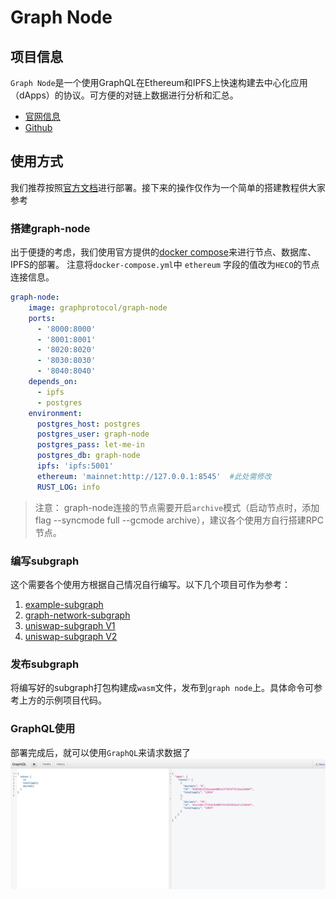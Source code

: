# Graph Node

## 项目信息
`Graph Node`是一个使用GraphQL在Ethereum和IPFS上快速构建去中心化应用（dApps）的协议。可方便的对链上数据进行分析和汇总。

- [官网信息](https://thegraph.com/)
- [Github](https://github.com/graphprotocol/graph-node)

## 使用方式
我们推荐按照[官方文档](https://thegraph.com/docs/)进行部署。接下来的操作仅作为一个简单的搭建教程供大家参考

### 搭建graph-node

出于便捷的考虑，我们使用官方提供的[docker compose](https://github.com/graphprotocol/graph-node/tree/master/docker)来进行节点、数据库、IPFS的部署。
注意将`docker-compose.yml`中 `ethereum` 字段的值改为`HECO`的节点连接信息。
``` YAML
graph-node:
    image: graphprotocol/graph-node
    ports:
      - '8000:8000'
      - '8001:8001'
      - '8020:8020'
      - '8030:8030'
      - '8040:8040'
    depends_on:
      - ipfs
      - postgres
    environment:
      postgres_host: postgres
      postgres_user: graph-node
      postgres_pass: let-me-in
      postgres_db: graph-node
      ipfs: 'ipfs:5001'
      ethereum: 'mainnet:http://127.0.0.1:8545'  #此处需修改
      RUST_LOG: info
 ```
 > 注意： graph-node连接的节点需要开启`archive`模式（启动节点时，添加flag --syncmode full --gcmode archive），建议各个使用方自行搭建RPC节点。

### 编写subgraph

这个需要各个使用方根据自己情况自行编写。以下几个项目可作为参考：

1. [example-subgraph](https://github.com/graphprotocol/example-subgraph)
2. [graph-network-subgraph](https://github.com/graphprotocol/graph-network-subgraph)
3. [uniswap-subgraph V1](https://github.com/graphprotocol/uniswap-subgraph)
4. [uniswap-subgraph V2](https://github.com/uniswap/uniswap-v2-subgraph)

### 发布subgraph

将编写好的subgraph打包构建成`wasm`文件，发布到`graph node`上。具体命令可参考上方的示例项目代码。

### GraphQL使用

部署完成后，就可以使用`GraphQL`来请求数据了
![avatar](../images/graphnode.jpg)